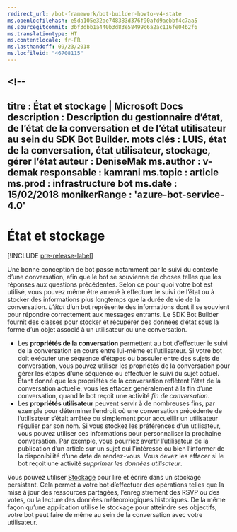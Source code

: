 ```yaml
---
redirect_url: /bot-framework/bot-builder-howto-v4-state
ms.openlocfilehash: e5da105e32ae748383d376f90afd9aebbf4c7aa5
ms.sourcegitcommit: 3bf3dbb1a440b3d83e58499c6a2ac116fe04b2f6
ms.translationtype: HT
ms.contentlocale: fr-FR
ms.lasthandoff: 09/23/2018
ms.locfileid: "46708115"
---
```

<a name="--"></a><!--
---
titre : État et stockage | Microsoft Docs description : Description du gestionnaire d’état, de l’état de la conversation et de l’état utilisateur au sein du SDK Bot Builder.
mots clés : LUIS, état de la conversation, état utilisateur, stockage, gérer l’état auteur : DeniseMak ms.author : v-demak responsable : kamrani ms.topic : article ms.prod : infrastructure bot ms.date : 15/02/2018 monikerRange : 'azure-bot-service-4.0'
---

# <a name="state-and-storage"></a>État et stockage
[!INCLUDE [pre-release-label](../includes/pre-release-label.md)]

Une bonne conception de bot passe notamment par le suivi du contexte d’une conversation, afin que le bot se souvienne de choses telles que les réponses aux questions précédentes.
Selon ce pour quoi votre bot est utilisé, vous pouvez même être amené à effectuer le suivi de l’état ou à stocker des informations plus longtemps que la durée de vie de la conversation.
*L’état* d’un bot représente des informations dont il se souvient pour répondre correctement aux messages entrants. Le SDK Bot Builder fournit des classes pour stocker et récupérer des données d’état sous la forme d’un objet associé à un utilisateur ou une conversation.

* Les **propriétés de la conversation** permettent au bot d’effectuer le suivi de la conversation en cours entre lui-même et l’utilisateur. Si votre bot doit exécuter une séquence d’étapes ou basculer entre des sujets de conversation, vous pouvez utiliser les propriétés de la conversation pour gérer les étapes d’une séquence ou effectuer le suivi du sujet actuel. Étant donné que les propriétés de la conversation reflètent l’état de la conversation actuelle, vous les effacez généralement à la fin d’une conversation, quand le bot reçoit une activité _fin de conversation_.
* Les **propriétés utilisateur** peuvent servir à de nombreuses fins, par exemple pour déterminer l’endroit où une conversation précédente de l’utilisateur s’était arrêtée ou simplement pour accueillir un utilisateur régulier par son nom. Si vous stockez les préférences d’un utilisateur, vous pouvez utiliser ces informations pour personnaliser la prochaine conversation. Par exemple, vous pourriez avertir l’utilisateur de la publication d’un article sur un sujet qui l’intéresse ou bien l’informer de la disponibilité d’une date de rendez-vous. Vous devez les effacer si le bot reçoit une activité _supprimer les données utilisateur_.

Vous pouvez utiliser [Stockage](bot-builder-howto-v4-storage.md) pour lire et écrire dans un stockage persistant. Cela permet à votre bot d’effectuer des opérations telles que la mise à jour des ressources partagées, l’enregistrement des RSVP ou des votes, ou la lecture des données météorologiques historiques. De la même façon qu’une application utilise le stockage pour atteindre ses objectifs, votre bot peut faire de même au sein de la conversation avec votre utilisateur.

<!-- 
*Conversation state* pertains to the current conversation that the user is having with your bot. When the conversation ends, your bot deletes this data.

You can also store *user state* that persists after a conversation ends. For example, if you store a user's preferences, you can use that information to customize the conversation the next time you chat. For example, you might alert the user to a news article about a topic that interests her, or alert a user when an appointment becomes available. 
-->

<!-- You should generally avoid saving state using a global variable or function closures.
Doing so will create issues when you want to scale out your bot. Instead, use the conversation state and user state middleware that the BotBuilder SDK provides --> 

<!--
## Types of underlying storage

The SDK provides bot state manager middleware to persist conversation and user state. State can be accessed using the bot's context. This state manager can use Azure Table Storage, file storage, or memory storage as the underlying data storage. You can also create your own storage components for your bot.

Bots built using Azure Table Storage can be designed to be stateless and scalable across multiple compute nodes.

> [!NOTE] 
> File and memory storage won't scale across nodes.

## Writing directly to storage

You can also use the Bot Builder SDK to read and write data directly to storage, without using middleware or without using the bot context. This can be appropriate to data that your bot uses, that comes from a source outside your bot's conversation flow.

For example, let's say your bot allows the user to ask for the weather report, and your bot retrieves the weather report for a specified date, by reading it from an external database. The content of the weather database isn't dependent on user information or the conversation context, so you could just read it directly from storage instead of using the state manager.  See [How to write directly to storage](bot-builder-howto-v4-storage.md) for an example.

## Next steps

Next, lets get into how activities are processed, in depth, and how we respond to them.

> [!div class="nextstepaction"]
> [Activity Processing](bot-builder-concept-activity-processing.md)

## Additional resources

- [How to save state](bot-builder-howto-v4-state.md)
- [How to write directly to storage](bot-builder-howto-v4-storage.md)

-->

